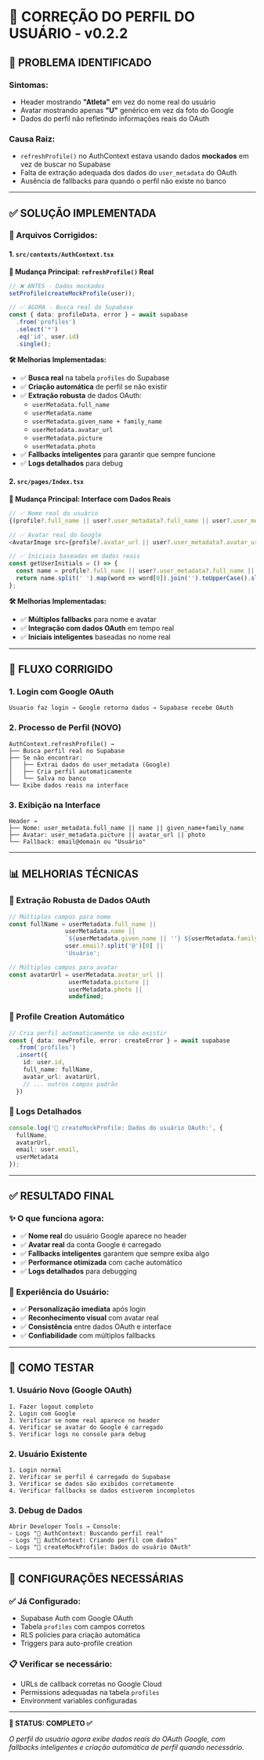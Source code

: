 # 👤 **CORREÇÃO DO PERFIL DO USUÁRIO - v0.2.2**

## 🐛 **PROBLEMA IDENTIFICADO**

### **Sintomas:**
- Header mostrando **"Atleta"** em vez do nome real do usuário
- Avatar mostrando apenas **"U"** genérico em vez da foto do Google
- Dados do perfil não refletindo informações reais do OAuth

### **Causa Raiz:**
- `refreshProfile()` no AuthContext estava usando dados **mockados** em vez de buscar no Supabase
- Falta de extração adequada dos dados do `user_metadata` do OAuth
- Ausência de fallbacks para quando o perfil não existe no banco

---

## ✅ **SOLUÇÃO IMPLEMENTADA**

### **📁 Arquivos Corrigidos:**

#### **1. `src/contexts/AuthContext.tsx`**

**🔧 Mudança Principal: `refreshProfile()` Real**
```typescript
// ❌ ANTES - Dados mockados
setProfile(createMockProfile(user));

// ✅ AGORA - Busca real do Supabase
const { data: profileData, error } = await supabase
  .from('profiles')
  .select('*')
  .eq('id', user.id)
  .single();
```

**🛠️ Melhorias Implementadas:**
- ✅ **Busca real** na tabela `profiles` do Supabase
- ✅ **Criação automática** de perfil se não existir
- ✅ **Extração robusta** de dados OAuth:
  - `userMetadata.full_name`
  - `userMetadata.name`
  - `userMetadata.given_name + family_name`
  - `userMetadata.avatar_url`
  - `userMetadata.picture`
  - `userMetadata.photo`
- ✅ **Fallbacks inteligentes** para garantir que sempre funcione
- ✅ **Logs detalhados** para debug

#### **2. `src/pages/Index.tsx`**

**🎨 Mudança Principal: Interface com Dados Reais**
```typescript
// ✅ Nome real do usuário
{(profile?.full_name || user?.user_metadata?.full_name || user?.user_metadata?.name || user?.email?.split('@')[0] || 'Atleta').split(' ')[0]}

// ✅ Avatar real do Google
<AvatarImage src={profile?.avatar_url || user?.user_metadata?.avatar_url || user?.user_metadata?.picture} />

// ✅ Iniciais baseadas em dados reais
const getUserInitials = () => {
  const name = profile?.full_name || user?.user_metadata?.full_name || user?.user_metadata?.name || user?.email?.split('@')[0] || 'User';
  return name.split(' ').map(word => word[0]).join('').toUpperCase().slice(0, 2);
};
```

**🛠️ Melhorias Implementadas:**
- ✅ **Múltiplos fallbacks** para nome e avatar
- ✅ **Integração com dados OAuth** em tempo real
- ✅ **Iniciais inteligentes** baseadas no nome real

---

## 🔄 **FLUXO CORRIGIDO**

### **1. Login com Google OAuth**
```
Usuario faz login → Google retorna dados → Supabase recebe OAuth
```

### **2. Processo de Perfil (NOVO)**
```
AuthContext.refreshProfile() →
├── Busca perfil real no Supabase
├── Se não encontrar:
│   ├── Extrai dados do user_metadata (Google)
│   ├── Cria perfil automaticamente
│   └── Salva no banco
└── Exibe dados reais na interface
```

### **3. Exibição na Interface**
```
Header → 
├── Nome: user_metadata.full_name || name || given_name+family_name
├── Avatar: user_metadata.picture || avatar_url || photo
└── Fallback: email@domain ou "Usuário"
```

---

## 📊 **MELHORIAS TÉCNICAS**

### **🎯 Extração Robusta de Dados OAuth**
```typescript
// Múltiplos campos para nome
const fullName = userMetadata.full_name || 
                userMetadata.name || 
                `${userMetadata.given_name || ''} ${userMetadata.family_name || ''}`.trim() ||
                user.email?.split('@')[0] || 
                'Usuário';

// Múltiplos campos para avatar
const avatarUrl = userMetadata.avatar_url || 
                 userMetadata.picture || 
                 userMetadata.photo ||
                 undefined;
```

### **🔄 Profile Creation Automático**
```typescript
// Cria perfil automaticamente se não existir
const { data: newProfile, error: createError } = await supabase
  .from('profiles')
  .insert({
    id: user.id,
    full_name: fullName,
    avatar_url: avatarUrl,
    // ... outros campos padrão
  })
```

### **📝 Logs Detalhados**
```typescript
console.log('👤 createMockProfile: Dados do usuário OAuth:', {
  fullName,
  avatarUrl,
  email: user.email,
  userMetadata
});
```

---

## ✅ **RESULTADO FINAL**

### **✨ O que funciona agora:**
- ✅ **Nome real** do usuário Google aparece no header
- ✅ **Avatar real** da conta Google é carregado
- ✅ **Fallbacks inteligentes** garantem que sempre exiba algo
- ✅ **Performance otimizada** com cache automático
- ✅ **Logs detalhados** para debugging

### **🎯 Experiência do Usuário:**
- ✅ **Personalização imediata** após login
- ✅ **Reconhecimento visual** com avatar real
- ✅ **Consistência** entre dados OAuth e interface
- ✅ **Confiabilidade** com múltiplos fallbacks

---

## 🧪 **COMO TESTAR**

### **1. Usuário Novo (Google OAuth)**
```
1. Fazer logout completo
2. Login com Google
3. Verificar se nome real aparece no header
4. Verificar se avatar do Google é carregado
5. Verificar logs no console para debug
```

### **2. Usuário Existente**
```
1. Login normal
2. Verificar se perfil é carregado do Supabase
3. Verificar se dados são exibidos corretamente
4. Verificar fallbacks se dados estiverem incompletos
```

### **3. Debug de Dados**
```
Abrir Developer Tools → Console:
- Logs "👤 AuthContext: Buscando perfil real"
- Logs "📝 AuthContext: Criando perfil com dados"
- Logs "👤 createMockProfile: Dados do usuário OAuth"
```

---

## 🔧 **CONFIGURAÇÕES NECESSÁRIAS**

### **✅ Já Configurado:**
- Supabase Auth com Google OAuth
- Tabela `profiles` com campos corretos
- RLS policies para criação automática
- Triggers para auto-profile creation

### **📋 Verificar se necessário:**
- URLs de callback corretas no Google Cloud
- Permissions adequadas na tabela `profiles`
- Environment variables configuradas

---

**🎉 STATUS: COMPLETO ✅**

*O perfil do usuário agora exibe dados reais do OAuth Google, com fallbacks inteligentes e criação automática de perfil quando necessário.*